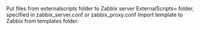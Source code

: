 Put files from externalscripts folder to Zabbix server ExternalScripts= folder, specified in zabbix_server.conf or zabbix_proxy.conf
Import template to Zabbix from templates folder.
